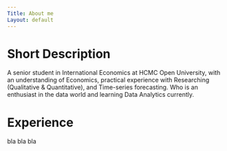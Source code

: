 ```yaml
---
Title: About me
Layout: default
---
```

# Short Description
A senior student in International Economics at HCMC Open University, with an understanding of Economics, practical experience with Researching (Qualitative & Quantitative), and Time-series forecasting. Who is an enthusiast in the data world and learning Data Analytics currently.

# Experience
bla bla bla
